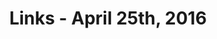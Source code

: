 ---
title: Links - April 25th, 2016
layout: links
category: links
articles:
  - title: "The Average 29 Year Old"
    author: Derek Thompson
    source: The Atlantic
    note: 'In this short and data-centric piece, Thompson makes the argument that since most mainstream media is based in large cities, "...well-educated journalists in these dense cities wind up with a skewed impression of the world" and they feed us their biases. "An irony of digital media is that the Internet distributes journalism, but it concentrates journalists."'
    url: "http://www.theatlantic.com/business/archive/2016/04/the-average-29-year-old/479139/"
    tags:
      - Politics
      - Culture
  - title: "Bots won't replace apps. Better apps will replace apps."
    author: Dan Grover
    url: http://dangrover.com/blog/2016/04/20/bots-wont-replace-apps.html
    note: 'Everyone talks about "bots", but "bots" are not new. Grover makes a great analogy between early iOS skeumorphism and the metaphors of "conversational UI" that have leaked into these new user experiences. He goes on to argue that the notification systems in modern operating systems are broken, which I fully agree with, and suggests the rise of meta-platforms like WeChat and Facebook Messenger as the path forward.'
    tags:
      - Technology
      - Business
  - title: "Why Write in English?"
    author: Tim Parks
    source: The New York Review of Books
    url: http://www.nybooks.com/daily/2016/04/18/why-not-write-in-foreign-language/
    note: "A few months ago, an article titled <a href=\"http://www.newyorker.com/magazine/2015/12/07/teach-yourself-italian\">Teach Yourself Italian</a> was published in the New Yorker. In it, the author (Jhumpa Lahiri) discusses her journey from the United States to Italy, and her discovery of how language affected her identity as she wrote a book in a language that wasn't her own. Parks discusses Lahiri's work, compares her to other authors that went through similar transitions, and ultimately explains why he still writes in his mother tongue, even after years of living abroad."
    tags:
      - Culture
  - title: Minimum Viable Superorganism
    author: Kevin Simler
    source: Ribbon Farm
    url: http://www.ribbonfarm.com/2016/02/11/minimum-viable-superorganism/
    note: Perhaps a bit too paranoid, discussing conspiracy theories more than it should, but interesting nonetheless. Simler explains the economics behind the social structures that align our incentives to work together toward common goals.
    tags:
      - Culture
      - Politics
  - title: Machine Learning Meets Economics, Part 2
    author: Nicolas Kruchten
    source: Datacratic MLDB
    url: http://blog.mldb.ai/blog/posts/2016/04/ml-meets-economics2/
    note: "If you haven't yet, go read <a href='http://blog.mldb.ai/blog/posts/2016/01/ml-meets-economics/'>Part 1</a>."
    tags:
      - Machine Learning
      - Economics
      - Business
  - title: Making 1 million requests with python-aiohttp
    author: Paweł Miech
    url: http://pawelmhm.github.io/asyncio/python/aiohttp/2016/04/22/asyncio-aiohttp.html
    tags:
      - Python
      - Programming
  - title: "The Rich Don't Work Anymore—Working Is for Poor People"
    author: Robert Reich
    source: Alternet
    url: http://www.alternet.org/economy/robert-reich-rich-dont-work-anymore-working-poor-people
    tags:
      - Economics
      - Politics
---